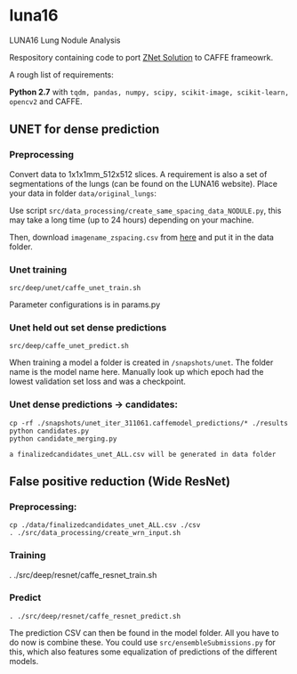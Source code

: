 # luna16
LUNA16 Lung Nodule Analysis 

Respository containing code to port [ZNet Solution](https://github.com/gzuidhof/luna16) to CAFFE frameowrk.

A rough list of requirements:

**Python 2.7** with `tqdm, pandas, numpy, scipy, scikit-image, scikit-learn, opencv2` and CAFFE.

## UNET for dense prediction

### Preprocessing
Convert data to 1x1x1mm_512x512 slices. A requirement is also a set of segmentations of the lungs (can be found on the LUNA16 website). Place your data in folder `data/original_lungs`:

Use script `src/data_processing/create_same_spacing_data_NODULE.py`, this may take a long time (up to 24 hours) depending on your machine.

Then, download `imagename_zspacing.csv` from [here](https://gzuidhof.stackstorage.com/s/qsqz9dERe7atYU5) and put it in the data folder.

### Unet training
```
src/deep/unet/caffe_unet_train.sh
```

Parameter configurations is in params.py

### Unet held out set dense predictions
```
src/deep/caffe_unet_predict.sh
```
When training a model a  folder is created in `/snapshots/unet`. The folder name is the model name here. Manually look up which epoch had the lowest validation set loss and was a checkpoint.

### Unet dense predictions -> candidates:
```
cp -rf ./snapshots/unet_iter_311061.caffemodel_predictions/* ./results
python candidates.py
python candidate_merging.py

a finalizedcandidates_unet_ALL.csv will be generated in data folder
```

## False positive reduction (Wide ResNet)

### Preprocessing:
```
cp ./data/finalizedcandidates_unet_ALL.csv ./csv
. ./src/data_processing/create_wrn_input.sh
```

### Training
. ./src/deep/resnet/caffe_resnet_train.sh

### Predict

```
. ./src/deep/resnet/caffe_resnet_predict.sh
```

The prediction CSV can then be found in the model folder. All you have to do now is combine these. You could use `src/ensembleSubmissions.py` for this, which also features some equalization of predictions of the different models.
